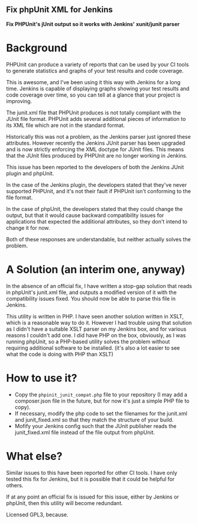 ## Fix phpUnit XML for Jenkins

**Fix PHPUnit's jUnit output so it works with Jenkins' xunit/junit parser**


# Background

PHPUnit can produce a variety of reports that can be used by your CI tools to generate statistics and graphs of your test results and code coverage.

This is awesome, and I've been using it this way with Jenkins for a long time. Jenkins is capable of displaying graphs showing your test results and code coverage over time, so you can tell at a glance that your project is improving.

The junit.xml file that PHPUnit produces is not totally compliant with the JUnit file format. PHPUnit adds several additional pieces of information to its XML file which are not in the standard format.

Historically this was not a problem, as the Jenkins parser just ignored these attributes. However recently the Jenkins JUnit parser has been upgraded and is now strictly enforcing the XML doctype for JUnit files. This means that the JUnit files produced by PHPUnit are no longer working in Jenkins.

This issue has been reported to the developers of both the Jenkins JUnit plugin and phpUnit.

In the case of the Jenkins plugin, the developers stated that they've never supported PHPUnit, and it's not their fault if PHPUnit isn't conforming to the file format.

In the case of phpUnit, the developers stated that they could change the output, but that it would cause backward compatibility issues for applications that expected the additional attributes, so they don't intend to change it for now.

Both of these responses are understandable, but neither actually solves the problem.


# A Solution (an interim one, anyway)

In the absence of an official fix, I have written a stop-gap solution that reads in phpUnit's junit.xml file, and outputs a modified version of it with the compatibility issues fixed. You should now be able to parse this file in Jenkins.

This utility is written in PHP. I have seen another solution written in XSLT, which is a reasonable way to do it. However I had trouble using that solution as I didn't have a suitable XSLT parser on my Jenkins box, and for various reasons I couldn't add one. I did have PHP on the box, obviously, as I was running phpUnit, so a PHP-based utility solves the problem without requiring additional software to be installed. (it's also a lot easier to see what the code is doing with PHP than XSLT)


# How to use it?

* Copy the `phpinit_junit_compat.php` file to your repository (I may add a composer.json file in the future, but for now it's just a simple PHP file to copy).
* If necessary, modify the php code to set the filenames for the junit.xml and junit_fixed.xml so that they match the structure of your build.
* Mofify your Jenkins config such that the JUnit publisher reads the junit_fixed.xml file instead of the file output from phpUnit.


# What else?

Similar issues to this have been reported for other CI tools. I have only tested this fix for Jenkins, but it is possible that it could be helpful for others.

If at any point an official fix is issued for this issue, either by Jenkins or phpUnit, then this utility will become redundant.

Licensed GPL3, because.
